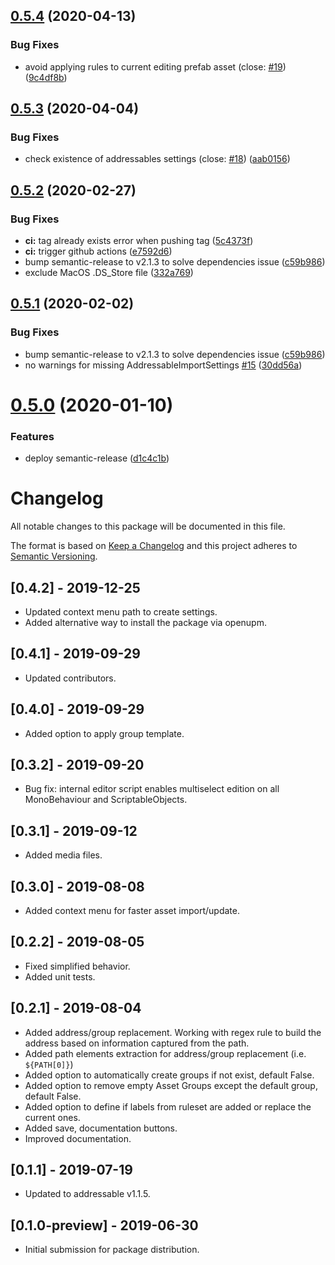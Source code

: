 ## [0.5.4](https://github.com/favoyang/unity-addressable-importer/compare/v0.5.3...v0.5.4) (2020-04-13)


### Bug Fixes

* avoid applying rules to current editing prefab asset (close: [#19](https://github.com/favoyang/unity-addressable-importer/issues/19)) ([9c4df8b](https://github.com/favoyang/unity-addressable-importer/commit/9c4df8b25ddbf36fa78c99bd58bb072d5ef31779))

## [0.5.3](https://github.com/favoyang/unity-addressable-importer/compare/v0.5.2...v0.5.3) (2020-04-04)


### Bug Fixes

* check existence of addressables settings (close: [#18](https://github.com/favoyang/unity-addressable-importer/issues/18)) ([aab0156](https://github.com/favoyang/unity-addressable-importer/commit/aab0156539b580a57011efd41989bad1d2f56a3c))

## [0.5.2](https://github.com/favoyang/unity-addressable-importer/compare/v0.5.1...v0.5.2) (2020-02-27)


### Bug Fixes

* **ci:** tag already exists error when pushing tag ([5c4373f](https://github.com/favoyang/unity-addressable-importer/commit/5c4373f8713186055cc1898539e0b476e2308a9c))
* **ci:** trigger github actions ([e7592d6](https://github.com/favoyang/unity-addressable-importer/commit/e7592d6c10cf788cbefc7ded82f677ce435376d4))
* bump semantic-release to v2.1.3 to solve dependencies issue ([c59b986](https://github.com/favoyang/unity-addressable-importer/commit/c59b9865c744b01cec73e7bc1013301c67c630ed))
* exclude MacOS .DS_Store file ([332a769](https://github.com/favoyang/unity-addressable-importer/commit/332a769ca88a20c856212167eb48c88ab3f20cee))

## [0.5.1](https://github.com/favoyang/unity-addressable-importer/compare/v0.5.0...v0.5.1) (2020-02-02)


### Bug Fixes

* bump semantic-release to v2.1.3 to solve dependencies issue ([c59b986](https://github.com/favoyang/unity-addressable-importer/commit/c59b9865c744b01cec73e7bc1013301c67c630ed))
* no warnings for missing AddressableImportSettings [#15](https://github.com/favoyang/unity-addressable-importer/issues/15) ([30dd56a](https://github.com/favoyang/unity-addressable-importer/commit/30dd56a0823e0f370d775acbce06736a92c0dafb))

# [0.5.0](https://github.com/favoyang/unity-addressable-importer/compare/v0.4.2...v0.5.0) (2020-01-10)


### Features

* deploy semantic-release ([d1c4c1b](https://github.com/favoyang/unity-addressable-importer/commit/d1c4c1b79117b4eab55021d2485c606a2d9f4974))

# Changelog
All notable changes to this package will be documented in this file.

The format is based on [Keep a Changelog](http://keepachangelog.com/en/1.0.0/)
and this project adheres to [Semantic Versioning](http://semver.org/spec/v2.0.0.html).

## [0.4.2] - 2019-12-25
 - Updated context menu path to create settings.
 - Added alternative way to install the package via openupm.

## [0.4.1] - 2019-09-29
 - Updated contributors.

## [0.4.0] - 2019-09-29
 - Added option to apply group template.

## [0.3.2] - 2019-09-20
 - Bug fix: internal editor script enables multiselect edition on all MonoBehaviour and ScriptableObjects.

## [0.3.1] - 2019-09-12
 - Added media files.

## [0.3.0] - 2019-08-08
 - Added context menu for faster asset import/update.

## [0.2.2] - 2019-08-05
 - Fixed simplified behavior.
 - Added unit tests.

## [0.2.1] - 2019-08-04
 - Added address/group replacement. Working with regex rule to build the address based on information captured from the path.
 - Added path elements extraction for address/group replacement (i.e. `${PATH[0]}`)
 - Added option to automatically create groups if not exist, default False.
 - Added option to remove empty Asset Groups except the default group, default False.
 - Added option to define if labels from ruleset are added or replace the current ones.
 - Added save, documentation buttons.
 - Improved documentation.

## [0.1.1] - 2019-07-19
 - Updated to addressable v1.1.5.

## [0.1.0-preview] - 2019-06-30
 - Initial submission for package distribution.
